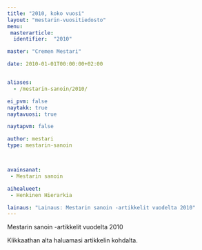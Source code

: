 ```yaml
---
title: "2010, koko vuosi"
layout: "mestarin-vuositiedosto"
menu:
 masterarticle:
  identifier:  "2010"

master: "Cremen Mestari"

date: 2010-01-01T00:00:00+02:00


aliases:
  - /mestarin-sanoin/2010/

ei_pvm: false
naytakk: true
naytavuosi: true

naytapvm: false

author: mestari
type: mestarin-sanoin



avainsanat:
 - Mestarin sanoin

aihealueet:
 - Henkinen Hierarkia

lainaus: "Lainaus: Mestarin sanoin -artikkelit vuodelta 2010"
---
```

<p>Mestarin sanoin -artikkelit vuodelta 2010</p>
<p>Klikkaathan alta haluamasi artikkelin kohdalta.</p>